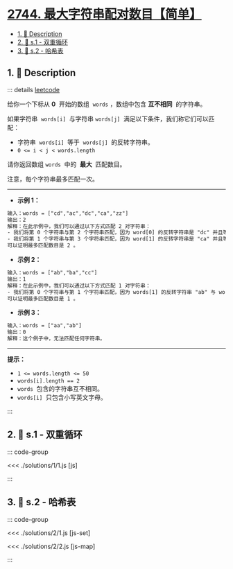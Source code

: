 # [2744. 最大字符串配对数目【简单】](https://github.com/tnotesjs/TNotes.leetcode/tree/main/notes/2744.%20%E6%9C%80%E5%A4%A7%E5%AD%97%E7%AC%A6%E4%B8%B2%E9%85%8D%E5%AF%B9%E6%95%B0%E7%9B%AE%E3%80%90%E7%AE%80%E5%8D%95%E3%80%91)

<!-- region:toc -->

- [1. 📝 Description](#1--description)
- [2. 🎯 s.1 - 双重循环](#2--s1---双重循环)
- [3. 🎯 s.2 - 哈希表](#3--s2---哈希表)

<!-- endregion:toc -->

## 1. 📝 Description

::: details [leetcode](https://leetcode.cn/problems/find-maximum-number-of-string-pairs/)

给你一个下标从 **0**  开始的数组  `words` ，数组中包含 **互不相同**  的字符串。

如果字符串  `words[i]`  与字符串 `words[j]`  满足以下条件，我们称它们可以匹配：

- 字符串  `words[i]`  等于  `words[j]`  的反转字符串。
- `0 <= i < j < words.length`

请你返回数组 `words`  中的  **最大**  匹配数目。

注意，每个字符串最多匹配一次。

---

- **示例 1：**

```txt
输入：words = ["cd","ac","dc","ca","zz"]
输出：2
解释：在此示例中，我们可以通过以下方式匹配 2 对字符串：
- 我们将第 0 个字符串与第 2 个字符串匹配，因为 word[0] 的反转字符串是 "dc" 并且等于 words[2]。
- 我们将第 1 个字符串与第 3 个字符串匹配，因为 word[1] 的反转字符串是 "ca" 并且等于 words[3]。
可以证明最多匹配数目是 2 。
```

- **示例 2：**

```txt
输入：words = ["ab","ba","cc"]
输出：1
解释：在此示例中，我们可以通过以下方式匹配 1 对字符串：
- 我们将第 0 个字符串与第 1 个字符串匹配，因为 words[1] 的反转字符串 "ab" 与 words[0] 相等。
可以证明最多匹配数目是 1 。
```

- **示例 3：**

```txt
输入：words = ["aa","ab"]
输出：0
解释：这个例子中，无法匹配任何字符串。
```

---

**提示：**

- `1 <= words.length <= 50`
- `words[i].length == 2`
- `words`  包含的字符串互不相同。
- `words[i]`  只包含小写英文字母。

:::

## 2. 🎯 s.1 - 双重循环

::: code-group

<<< ./solutions/1/1.js [js]

:::

## 3. 🎯 s.2 - 哈希表

::: code-group

<<< ./solutions/2/1.js [js-set]

<<< ./solutions/2/2.js [js-map]

:::
